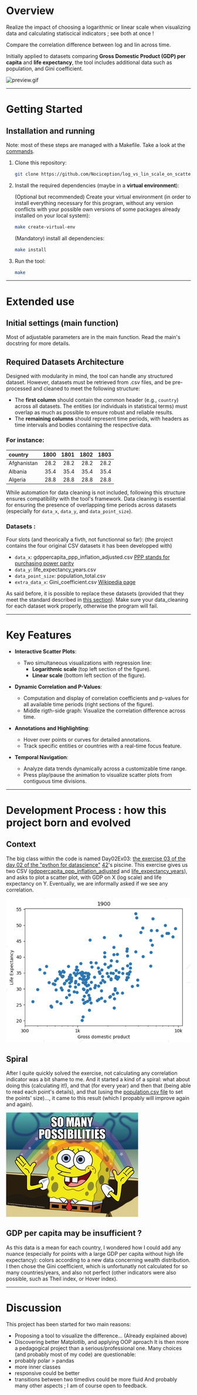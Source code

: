 # **Overview**
Realize the impact of choosing a logarithmic or linear scale when visualizing data and calculating statiscical indicators ; see both at once !

Compare the correlation difference between log and lin across time.

Initially applied to datasets comparing **Gross Domestic Product (GDP) per capita** and **life expectancy**, the tool includes additional data such as population, and Gini coefficient.

![preview.gif](assets/preview.gif)

---

# **Getting Started**

## **Installation and running**
Note: most of these steps are managed with a Makefile.
Take a look at the [commands](Makefile).

1. Clone this repository:
   ```bash
   git clone https://github.com/Nociception/log_vs_lin_scale_on_scatter.git ; cd log_vs_lin_scale_on_scatter
   ```

2. Install the required dependencies (maybe in a **virtual environment**):

   (Optional but recommended) Create your virtual environment (in order to install everything necessary for this program, without any version conflicts with your possible own versions of some packages already installed on your local system):
   ```bash
   make create-virtual-env
   ```

   (Mandatory) install all dependencies:
   ```bash
   make install
   ```

3. Run the tool:
   ```bash
   make
   ```

---

# Extended use
## **Initial settings (main function)**
Most of adjustable parameters are in the main function. Read the main's docstring for more details.

## **Required Datasets Architecture**
Designed with modularity in mind, the tool can handle any structured dataset. However, datasets must be retrieved from .csv files, and be pre-processed and cleaned to meet the following structure:
- The **first column** should contain the common header (e.g., `country`) across all datasets. The entities (or individuals in statistical terms) must overlap as much as possible to ensure robust and reliable results.
- The **remaining columns** should represent time periods, with headers as time intervals and bodies containing the respective data.
### For instance:
| country     |   1800 |   1801 |   1802 |   1803 |
|:------------|-------:|-------:|-------:|-------:|
| Afghanistan |   28.2 |   28.2 |   28.2 |   28.2 |
| Albania     |   35.4 |   35.4 |   35.4 |   35.4 |
| Algeria     |   28.8 |   28.8 |   28.8 |   28.8 |


While automation for data cleaning is not included, following this structure ensures compatibility with the tool's framework. Data cleaning is essential for ensuring the presence of overlapping time periods across datasets (especially for `data_x`, `data_y`, and `data_point_size`).

### Datasets :
Four slots (and theorically a fivth, not functionnal so far): (the project contains the four original CSV datasets it has been developped with)
- `data_x`: gdppercapita_ppp_inflation_adjusted.csv [PPP stands for purchasing power parity](https://en.wikipedia.org/wiki/Purchasing_power_parity)
- `data_y`: life_expectancy_years.csv
- `data_point_size`: population_total.csv
- `extra_data_x`: Gini_coefficient.csv [Wikipedia page](https://en.wikipedia.org/wiki/Gini_coefficient)

As said before, it is possible to replace these datasets (provided that they meet the standard described in [this section](#required-datasets-architecture)). Make sure your data_cleaning for each dataset work properly, otherwise the program will fail.

---

# **Key Features**
- **Interactive Scatter Plots**:
  - Two simultaneous visualizations with regression line:
    - **Logarithmic scale** (top left section of the figure).
    - **Linear scale** (bottom left section of the figure).
  
- **Dynamic Correlation and P-Values**:
  - Computation and display of correlation coefficients and p-values for all available time periods (right sections of the figure).
  - Middle rigth-side graph: Visualize the correlation difference across time.

- **Annotations and Highlighting**:
  - Hover over points or curves for detailed annotations.
  - Track specific entities or countries with a real-time focus feature.

- **Temporal Navigation**:
  - Analyze data trends dynamically across a customizable time range.
  - Press play/pause the animation to visualize scatter plots from contiguous time divisions.

---

# Development Process : how this project born and evolved
## Context
The big class within the code is named Day02Ex03: [the exercise 03 of the day 02 of the "python for datascience"](https://github.com/Nociception/piscine_python_for_datascience/tree/master/Python-2-DataTable/ex03) [42](https://42.fr/)'s piscine. This exercise gives us two CSV ([gdppercapita_ppp_inflation_adjusted](data/gdppercapita_ppp_inflation_adjusted.csv) and [life_expectancy_years](data/life_expectancy.csv)), and asks to plot a scatter plot, with GDP on X (log scale) and life expectancy on Y. Eventually, we are informally asked if we see any correlation.

![expected.jpg](assets/expected.jpg)
## Spiral
After I quite quickly solved the exercise, not calculating any correlation indicator was a bit shame to me. And it started a kind of a spiral: what about doing this (calculating it!), and that (for every year) and then that (being able to read each point's details), and that (using the [population.csv file](data/population.csv) to set the points' size)..., it came to this result (which I propably will improve again and again).

![Bob the sponge "So many possibilities" meme](assets/so-many-possibilities-meme.jpg)
## GDP per capita may be insufficient ?
As this data is a mean for each country, I wondered how I could add any nuance (especially for points with a large GDP per capita without high life expectancy): colors according to a new data concerning wealth distribution. I then chose the Gini coefficient, which is unfortunatly not calculated for so many countries/years, and also not perfect (other indicators were also possible, such as Theil index, or Hover index).

---

# Discussion
This project has been started for two main reasons:
- Proposing a tool to visualize the difference... (Already explained above)
- Discovering better Matplotlib, and applying OOP aproach
It is then more a pedagogical project than a serious/professional one.
Many choices (and probably most of my code) are questionable:
- probably polar > pandas
- more inner classes
- responsive could be better
- transitions between two timedivs could be more fluid
And probably many other aspects ; I am of course open to feedback.
